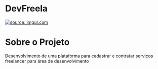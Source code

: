 # DevFreela
<a href="https://imgur.com/DvB8z4S"><img src="https://i.imgur.com/DvB8z4S.png" title="source: imgur.com" /></a>
# Sobre o Projeto
Desenvolvimento de uma plataforma para cadastrar e contratar serviços freelancer para área de desenvolvimento

